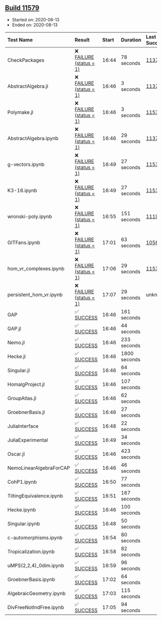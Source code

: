 ## [Build 11579](https://oscarci.mathematik.uni-kl.de/job/oscar/11579/)

* Started on: 2020-08-13
* Ended on: 2020-08-13

| Test Name    | Result | Start | Duration | Last Success | First Failure |
|:-------------|:-------|:------|:---------|:-------------|:--------------|
| CheckPackages | ❌ [FAILURE (status = 1)](https://oscarci.mathematik.uni-kl.de/job/oscar/11579/artifact/logs/build-11579/CheckPackages.log) | 16:44 | 78 seconds | [11376](https://oscarci.mathematik.uni-kl.de/job/oscar/11376/) | [11377](https://oscarci.mathematik.uni-kl.de/job/oscar/11377/) |
| AbstractAlgebra.jl | ❌ [FAILURE (status = 1)](https://oscarci.mathematik.uni-kl.de/job/oscar/11579/artifact/logs/build-11579/AbstractAlgebra.jl.log) | 16:46 | 3 seconds | [11376](https://oscarci.mathematik.uni-kl.de/job/oscar/11376/) | [11377](https://oscarci.mathematik.uni-kl.de/job/oscar/11377/) |
| Polymake.jl | ❌ [FAILURE (status = 1)](https://oscarci.mathematik.uni-kl.de/job/oscar/11579/artifact/logs/build-11579/Polymake.jl.log) | 16:46 | 3 seconds | [11532](https://oscarci.mathematik.uni-kl.de/job/oscar/11532/) | [11533](https://oscarci.mathematik.uni-kl.de/job/oscar/11533/) |
| AbstractAlgebra.ipynb | ❌ [FAILURE (status = 1)](https://oscarci.mathematik.uni-kl.de/job/oscar/11579/artifact/logs/build-11579/AbstractAlgebra.ipynb.log) | 16:46 | 29 seconds | [11376](https://oscarci.mathematik.uni-kl.de/job/oscar/11376/) | [11377](https://oscarci.mathematik.uni-kl.de/job/oscar/11377/) |
| g-vectors.ipynb | ❌ [FAILURE (status = 1)](https://oscarci.mathematik.uni-kl.de/job/oscar/11579/artifact/logs/build-11579/g-vectors.ipynb.log) | 16:49 | 27 seconds | [11532](https://oscarci.mathematik.uni-kl.de/job/oscar/11532/) | [11533](https://oscarci.mathematik.uni-kl.de/job/oscar/11533/) |
| K3-16.ipynb | ❌ [FAILURE (status = 1)](https://oscarci.mathematik.uni-kl.de/job/oscar/11579/artifact/logs/build-11579/K3-16.ipynb.log) | 16:49 | 27 seconds | [11532](https://oscarci.mathematik.uni-kl.de/job/oscar/11532/) | [11533](https://oscarci.mathematik.uni-kl.de/job/oscar/11533/) |
| wronski-poly.ipynb | ❌ [FAILURE (status = 1)](https://oscarci.mathematik.uni-kl.de/job/oscar/11579/artifact/logs/build-11579/wronski-poly.ipynb.log) | 16:55 | 151 seconds | [11192](https://oscarci.mathematik.uni-kl.de/job/oscar/11192/) | [11193](https://oscarci.mathematik.uni-kl.de/job/oscar/11193/) |
| GITFans.ipynb | ❌ [FAILURE (status = 1)](https://oscarci.mathematik.uni-kl.de/job/oscar/11579/artifact/logs/build-11579/GITFans.ipynb.log) | 17:01 | 63 seconds | [10566](https://oscarci.mathematik.uni-kl.de/job/oscar/10566/) | [10567](https://oscarci.mathematik.uni-kl.de/job/oscar/10567/) |
| hom_vr_complexes.ipynb | ❌ [FAILURE (status = 1)](https://oscarci.mathematik.uni-kl.de/job/oscar/11579/artifact/logs/build-11579/hom_vr_complexes.ipynb.log) | 17:06 | 29 seconds | [11532](https://oscarci.mathematik.uni-kl.de/job/oscar/11532/) | [11533](https://oscarci.mathematik.uni-kl.de/job/oscar/11533/) |
| persistent_hom_vr.ipynb | ❌ [FAILURE (status = 1)](https://oscarci.mathematik.uni-kl.de/job/oscar/11579/artifact/logs/build-11579/persistent_hom_vr.ipynb.log) | 17:07 | 29 seconds | unknown | unknown |
| GAP | ✅ [SUCCESS](https://oscarci.mathematik.uni-kl.de/job/oscar/11579/artifact/logs/build-11579/GAP.log) | 16:46 | 161 seconds |  |  |
| GAP.jl | ✅ [SUCCESS](https://oscarci.mathematik.uni-kl.de/job/oscar/11579/artifact/logs/build-11579/GAP.jl.log) | 16:46 | 44 seconds |  |  |
| Nemo.jl | ✅ [SUCCESS](https://oscarci.mathematik.uni-kl.de/job/oscar/11579/artifact/logs/build-11579/Nemo.jl.log) | 16:46 | 233 seconds |  |  |
| Hecke.jl | ✅ [SUCCESS](https://oscarci.mathematik.uni-kl.de/job/oscar/11579/artifact/logs/build-11579/Hecke.jl.log) | 16:46 | 1800 seconds |  |  |
| Singular.jl | ✅ [SUCCESS](https://oscarci.mathematik.uni-kl.de/job/oscar/11579/artifact/logs/build-11579/Singular.jl.log) | 16:46 | 64 seconds |  |  |
| HomalgProject.jl | ✅ [SUCCESS](https://oscarci.mathematik.uni-kl.de/job/oscar/11579/artifact/logs/build-11579/HomalgProject.jl.log) | 16:46 | 107 seconds |  |  |
| GroupAtlas.jl | ✅ [SUCCESS](https://oscarci.mathematik.uni-kl.de/job/oscar/11579/artifact/logs/build-11579/GroupAtlas.jl.log) | 16:46 | 62 seconds |  |  |
| GroebnerBasis.jl | ✅ [SUCCESS](https://oscarci.mathematik.uni-kl.de/job/oscar/11579/artifact/logs/build-11579/GroebnerBasis.jl.log) | 16:46 | 27 seconds |  |  |
| JuliaInterface | ✅ [SUCCESS](https://oscarci.mathematik.uni-kl.de/job/oscar/11579/artifact/logs/build-11579/JuliaInterface.log) | 16:48 | 22 seconds |  |  |
| JuliaExperimental | ✅ [SUCCESS](https://oscarci.mathematik.uni-kl.de/job/oscar/11579/artifact/logs/build-11579/JuliaExperimental.log) | 16:49 | 34 seconds |  |  |
| Oscar.jl | ✅ [SUCCESS](https://oscarci.mathematik.uni-kl.de/job/oscar/11579/artifact/logs/build-11579/Oscar.jl.log) | 16:46 | 423 seconds |  |  |
| NemoLinearAlgebraForCAP | ✅ [SUCCESS](https://oscarci.mathematik.uni-kl.de/job/oscar/11579/artifact/logs/build-11579/NemoLinearAlgebraForCAP.log) | 16:46 | 46 seconds |  |  |
| CohP1.ipynb | ✅ [SUCCESS](https://oscarci.mathematik.uni-kl.de/job/oscar/11579/artifact/logs/build-11579/CohP1.ipynb.log) | 16:50 | 77 seconds |  |  |
| TiltingEquivalence.ipynb | ✅ [SUCCESS](https://oscarci.mathematik.uni-kl.de/job/oscar/11579/artifact/logs/build-11579/TiltingEquivalence.ipynb.log) | 16:51 | 167 seconds |  |  |
| Hecke.ipynb | ✅ [SUCCESS](https://oscarci.mathematik.uni-kl.de/job/oscar/11579/artifact/logs/build-11579/Hecke.ipynb.log) | 16:46 | 100 seconds |  |  |
| Singular.ipynb | ✅ [SUCCESS](https://oscarci.mathematik.uni-kl.de/job/oscar/11579/artifact/logs/build-11579/Singular.ipynb.log) | 16:48 | 50 seconds |  |  |
| c-automorphisms.ipynb | ✅ [SUCCESS](https://oscarci.mathematik.uni-kl.de/job/oscar/11579/artifact/logs/build-11579/c-automorphisms.ipynb.log) | 16:54 | 80 seconds |  |  |
| Tropicalization.ipynb | ✅ [SUCCESS](https://oscarci.mathematik.uni-kl.de/job/oscar/11579/artifact/logs/build-11579/Tropicalization.ipynb.log) | 16:58 | 82 seconds |  |  |
| uMPS(2,2,4)_0dim.ipynb | ✅ [SUCCESS](https://oscarci.mathematik.uni-kl.de/job/oscar/11579/artifact/logs/build-11579/uMPS-2-2-4-_0dim.ipynb.log) | 16:59 | 96 seconds |  |  |
| GroebnerBasis.ipynb | ✅ [SUCCESS](https://oscarci.mathematik.uni-kl.de/job/oscar/11579/artifact/logs/build-11579/GroebnerBasis.ipynb.log) | 17:02 | 64 seconds |  |  |
| AlgebraicGeometry.ipynb | ✅ [SUCCESS](https://oscarci.mathematik.uni-kl.de/job/oscar/11579/artifact/logs/build-11579/AlgebraicGeometry.ipynb.log) | 17:03 | 115 seconds |  |  |
| DivFreeNotIndFree.ipynb | ✅ [SUCCESS](https://oscarci.mathematik.uni-kl.de/job/oscar/11579/artifact/logs/build-11579/DivFreeNotIndFree.ipynb.log) | 17:05 | 94 seconds |  |  |
